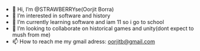 - 👋 Hi, I’m @STRAWBERRYse(Oorjit Borra)
- 👀 I’m interested in software and history
- 🌱 I’m currently learning software and iam 11 so i go to school
- 💞️ I’m looking to collaborate on historical games and unity(dont expect to mush from me)
- 📫 How to reach me my gmail adress: oorjitb@gmail.com

<!---
STRAWBERRYse/STRAWBERRYse is a ✨ special ✨ repository because its `README.md` (this file) appears on your GitHub profile.
You can click the Preview link to take a look at your changes.
--->
